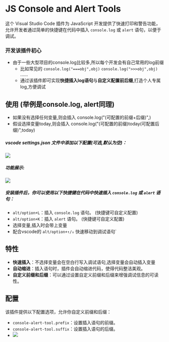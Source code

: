 # JS Console and Alert Tools

这个 Visual Studio Code 插件为 JavaScript 开发提供了快速打印和警告功能，允许开发者通过简单的快捷键在代码中插入 `console.log` 或 `alert` 语句，以便于调试。
### 开发该插件初心
- 由于一些大型项目的console.log比较多,所以每个开发会有自己常用的log前缀 
    - 比如常见的 `console.log("===obj",obj)` `console.log(">>>obj",obj)` ......
    - 通过该插件即可实现**快捷插入log语句**与**自定义配置前后缀**,打造个人专属log,方便调试

## 使用 (举例是console.log, alert同理)
- 如果没有选择任何变量,则会插入 console.log("(可配置的前缀+后缀)",)
- 假设选择变量today,则会插入  console.log("(可配置的前缀)today(可配置后缀)",today)

##### vscode settings.json 文件中添加以下配置(可选,默认为空)：
![](https://luyyych.oss-cn-hangzhou.aliyuncs.com/obsidianPIC/202402241225648.png)
##### 功能展示:
![](https://luyyych.oss-cn-hangzhou.aliyuncs.com/obsidianPIC/202402241224140.gif)

##### 安装插件后，你可以使用以下快捷键在代码中快速插入 `console.log` 或 `alert` 语句：

- `alt/option+L`：插入 `console.log` 语句。 (快捷键可自定义配置)
- `alt/option+K`：插入 `alert` 语句。  (快捷键可自定义配置)
- 选择变量,插入时会带上变量
- 配合vscode的 `alt/option+↑/↓` 快速移动到调试语句`



## 特性

- **快速插入**：不选择变量会在空白行写入调试语句,选择变量会自动插入变量
- **自动缩进**：插入语句时，插件会自动缩进代码，使得代码整洁美观。
- **自定义前缀和后缀**：可以通过设置自定义前缀和后缀来增强调试信息的可读性。

## 配置

该插件提供以下配置选项，允许你自定义前缀和后缀：

- `console-alert-tool.prefix`：设置插入语句的前缀。
- `console-alert-tool.suffix`：设置插入语句的后缀。
- ![](https://luyyych.oss-cn-hangzhou.aliyuncs.com/obsidianPIC/202402241225648.png)

